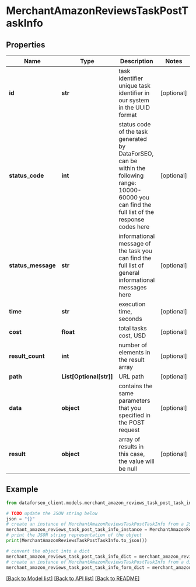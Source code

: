 # MerchantAmazonReviewsTaskPostTaskInfo


## Properties

Name | Type | Description | Notes
------------ | ------------- | ------------- | -------------
**id** | **str** | task identifier unique task identifier in our system in the UUID format | [optional] 
**status_code** | **int** | status code of the task generated by DataForSEO, can be within the following range: 10000-60000 you can find the full list of the response codes here | [optional] 
**status_message** | **str** | informational message of the task you can find the full list of general informational messages here | [optional] 
**time** | **str** | execution time, seconds | [optional] 
**cost** | **float** | total tasks cost, USD | [optional] 
**result_count** | **int** | number of elements in the result array | [optional] 
**path** | **List[Optional[str]]** | URL path | [optional] 
**data** | **object** | contains the same parameters that you specified in the POST request | [optional] 
**result** | **object** | array of results in this case, the value will be null | [optional] 

## Example

```python
from dataforseo_client.models.merchant_amazon_reviews_task_post_task_info import MerchantAmazonReviewsTaskPostTaskInfo

# TODO update the JSON string below
json = "{}"
# create an instance of MerchantAmazonReviewsTaskPostTaskInfo from a JSON string
merchant_amazon_reviews_task_post_task_info_instance = MerchantAmazonReviewsTaskPostTaskInfo.from_json(json)
# print the JSON string representation of the object
print(MerchantAmazonReviewsTaskPostTaskInfo.to_json())

# convert the object into a dict
merchant_amazon_reviews_task_post_task_info_dict = merchant_amazon_reviews_task_post_task_info_instance.to_dict()
# create an instance of MerchantAmazonReviewsTaskPostTaskInfo from a dict
merchant_amazon_reviews_task_post_task_info_form_dict = merchant_amazon_reviews_task_post_task_info.from_dict(merchant_amazon_reviews_task_post_task_info_dict)
```
[[Back to Model list]](../README.md#documentation-for-models) [[Back to API list]](../README.md#documentation-for-api-endpoints) [[Back to README]](../README.md)



